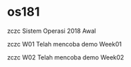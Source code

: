 # os181
zczc Sistem Operasi 2018 Awal

zczc W01 Telah mencoba demo Week01

zczc W02 Telah mencoba demo Week02

